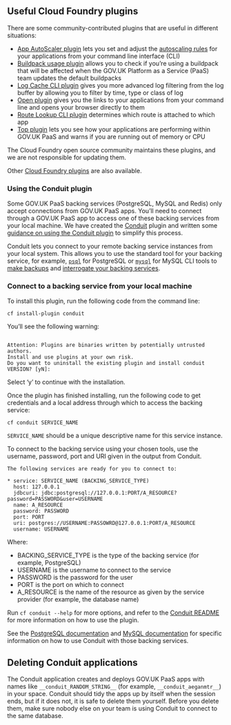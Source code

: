 
## Useful Cloud Foundry plugins

There are some community-contributed plugins that are useful in different situations: 

- [App AutoScaler plugin](https://plugins.cloudfoundry.org/#app-autoscaler-plugin) lets you set and adjust the [autoscaling rules](https://docs.cloud.service.gov.uk/managing_apps.html#autoscaling) for your applications from your command line interface (CLI)
- [Buildpack usage plugin](https://github.com/csterwa/cf_buildpacks_usage_cmd) allows you to check if you’re using a buildpack that will be affected when the GOV.UK Platform as a Service (PaaS) team updates the default buildpacks
- [Log Cache CLI plugin](https://github.com/cloudfoundry/log-cache-cli#installing-plugin) gives you more advanced log filtering from the log buffer by allowing you to filter by time, type or class of log
- [Open plugin](https://plugins.cloudfoundry.org/#open) gives you the links to your applications from your command line and opens your browser directly to them
- [Route Lookup CLI plugin](https://github.com/18F/cf-route-lookup) determines which route is attached to which app
- [Top plugin](https://plugins.cloudfoundry.org/#top) lets you see how your applications are performing within GOV.UK PaaS and warns if you are running out of memory or CPU

The Cloud Foundry open source community maintains these plugins, and we are not responsible for updating them.

Other [Cloud Foundry plugins](https://plugins.cloudfoundry.org/) are also available.

### Using the Conduit plugin

Some GOV.UK PaaS backing services (PostgreSQL, MySQL and Redis) only accept connections from GOV.UK PaaS apps. You’ll need to connect through a GOV.UK PaaS app to access one of these backing services from your local machine. We have created the [Conduit](https://plugins.cloudfoundry.org/#conduit) plugin and written some [guidance on using the Conduit plugin](/guidance.html#conduit) to simplify this process. 

Conduit lets you connect to your remote backing service instances from your local system. This allows you to use the standard tool for your backing service, for example, [`psql`](https://www.postgresql.org/docs/12/app-psql.html) for PostgreSQL or [`mysql`](https://dev.mysql.com/doc/refman/8.0/en/mysql.html) for MySQL CLI tools to [make backups](https://docs.cloud.service.gov.uk/deploying_services/postgresql/#paas-to-paas) and [interrogate your backing services](https://docs.cloud.service.gov.uk/deploying_services/postgresql/#connect-to-a-postgresql-service-from-your-local-machine). 

### Connect to a backing service from your local machine

To install this plugin, run the following code from the command line:

```
cf install-plugin conduit
```

You’ll see the following warning:

```

Attention: Plugins are binaries written by potentially untrusted authors.
Install and use plugins at your own risk.
Do you want to uninstall the existing plugin and install conduit VERSION? [yN]:

```

Select ‘y’ to continue with the installation.

Once the plugin has finished installing, run the following code to get credentials and a local address through which to access the backing service:

```
cf conduit SERVICE_NAME
```

`SERVICE_NAME` should be a unique descriptive name for this service instance.


To connect to the backing service using your chosen tools, use the username, password, port and URI given in the output from Conduit.

```
The following services are ready for you to connect to:

* service: SERVICE_NAME (BACKING_SERVICE_TYPE)
  host: 127.0.0.1
  jdbcuri: jdbc:postgresql://127.0.0.1:PORT/A_RESOURCE?password=PASSWORD&user=USERNAME
  name: A_RESOURCE
  password: PASSWORD
  port: PORT
  uri: postgres://USERNAME:PASSOWRD@127.0.0.1:PORT/A_RESOURCE
  username: USERNAME

```

Where:
- BACKING_SERVICE_TYPE is the type of the backing service (for example, PostgreSQL)
- USERNAME is the username to connect to the service
- PASSWORD is the password for the user
- PORT is the port on which to connect
- A_RESOURCE is the name of the resource as given by the service provider (for example, the database name)

Run `cf conduit --help` for more options, and refer to the [Conduit README](https://github.com/alphagov/paas-cf-conduit/blob/master/README.md) for more information on how to use the plugin.

See the [PostgreSQL documentation](https://docs.cloud.service.gov.uk/deploying_services/postgresql/#connect-to-a-postgresql-service-from-your-local-machine) and [MySQL documentation](https://docs.cloud.service.gov.uk/deploying_services/mysql/#connect-to-a-mysql-service-from-your-local-machine) for specific information on how to use Conduit with those backing services. 

## Deleting Conduit applications

The Conduit application creates and deploys GOV.UK PaaS apps with names like `__conduit_RANDOM_STRING__` (for example, `__conduit_aeganmtr__`) in your space. Conduit should tidy the apps up by itself when the session ends, but if it does not, it is safe to delete them yourself. Before you delete them, make sure nobody else on your team is using Conduit to connect to the same database.


